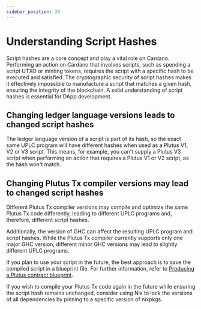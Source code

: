 ```yaml
---
sidebar_position: 20
---
```


# Understanding Script Hashes

Script hashes are a core concept and play a vital role on Cardano.
Performing an action on Cardano that involves scripts, such as spending a script UTXO or minting tokens, requires the script with a specific hash to be executed and satisfied.
The cryptographic security of script hashes makes it effectively impossible to manufacture a script that matches a given hash, ensuring the integrity of the blockchain.
A solid understanding of script hashes is essential for DApp development.

## Changing ledger language versions leads to changed script hashes

The ledger language version of a script is part of its hash, so the exact same UPLC program will have different hashes when used as a Plutus V1, V2 or V3 script.
This means, for example, you can't supply a Plutus V3 script when performing an action that requires a Plutus V1 or V2 script, as the hash won't match.

## Changing Plutus Tx compiler versions may lead to changed script hashes

Different Plutus Tx compiler versions may compile and optimize the same Plutus Tx code differently, leading to different UPLC programs and, therefore, different script hashes.

Additionally, the version of GHC can affect the resulting UPLC program and script hashes.
While the Plutus Tx compiler currently supports only one major GHC version, different minor GHC versions may lead to slightly different UPLC programs.

If you plan to use your script in the future, the best approach is to save the compiled script in a blueprint file.
For further information, refer to [Producing a Plutus contract blueprint](../working-with-scripts/producing-a-blueprint.md).

If you wish to compile your Plutus Tx code again in the future while ensuring the script hash remains unchanged, consider using Nix to lock the versions of all dependencies by pinning to a specific version of nixpkgs.

